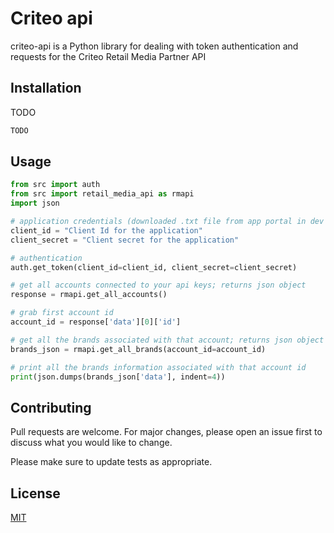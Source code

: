 # Criteo api

criteo-api is a Python library for dealing with token authentication and requests for the Criteo
Retail Media Partner API

## Installation

TODO

```bash
TODO
```

## Usage

```python
from src import auth
from src import retail_media_api as rmapi
import json

# application credentials (downloaded .txt file from app portal in dev account)
client_id = "Client Id for the application"
client_secret = "Client secret for the application"

# authentication
auth.get_token(client_id=client_id, client_secret=client_secret)

# get all accounts connected to your api keys; returns json object
response = rmapi.get_all_accounts()

# grab first account id
account_id = response['data'][0]['id']

# get all the brands associated with that account; returns json object
brands_json = rmapi.get_all_brands(account_id=account_id)

# print all the brands information associated with that account id
print(json.dumps(brands_json['data'], indent=4))

```

## Contributing

Pull requests are welcome. For major changes, please open an issue first
to discuss what you would like to change.

Please make sure to update tests as appropriate.

## License

[MIT](https://choosealicense.com/licenses/mit/)